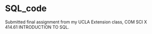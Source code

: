 # SQL_code
Submitted final assignment from my UCLA Extension class, COM SCI X 414.61 INTRODUCTION TO SQL.

